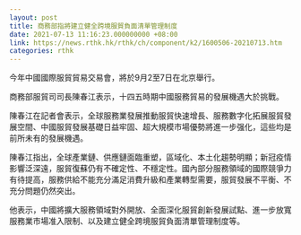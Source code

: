 ```yaml
---
layout: post
title: 商務部指將建立健全跨境服貿負面清單管理制度
date: 2021-07-13 11:16:23.000000000 +08:00
link: https://news.rthk.hk/rthk/ch/component/k2/1600506-20210713.htm
categories: rthk
---
```


今年中國國際服貿貿易交易會，將於9月2至7日在北京舉行。

商務部服貿司司長陳春江表示，十四五時期中國服務貿易的發展機遇大於挑戰。

陳春江在記者會表示，全球服務業發展推動服貿快速增長、服務數字化拓展服貿發展空間、中國服貿發展基礎日益牢固、超大規模市場優勢將進一步强化，這些均是前所未有的發展機遇。

陳春江指出，全球產業鏈、供應鏈面臨重塑，區域化、本土化趨勢明顯；新冠疫情影響泛深遠，服貿復蘇仍有不確定性、不穩定性。國內部分服務領域的國際競爭力有待提高，服務供給不能充分滿足消費升級和產業轉型需要，服貿發展不平衡、不充分問題仍然突出。

他表示，中國將擴大服務領域對外開放、全面深化服貿創新發展試點、進一步放寬服務業市場准入限制、以及建立健全跨境服貿負面清單管理制度等。
